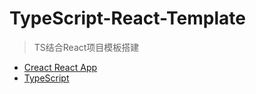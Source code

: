 # TypeScript-React-Template

> TS结合React项目模板搭建

- [Creact React App](https://create-react-app.dev/docs/getting-started)
- [TypeScript](https://www.typescriptlang.org/)